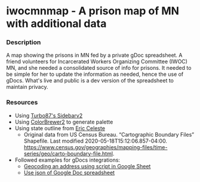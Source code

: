 # iwocmnmap - A prison map of MN with additional data
### Description
A map showing the prisons in MN fed by a private gDoc spreadsheet. A friend volunteers for Incarcerated Workers Organizing Committee (IWOC) MN, and she needed a consolidated source of info for prisons. It needed to be simple for her to update the information as needed, hence the use of gDocs. What's live and public is a dev version of the spreadsheet to maintain privacy.
### Resources
- Using [Turbo87's Sidebarv2](https://github.com/Turbo87/sidebar-v2)
- Using [ColorBrewer2](https://colorbrewer2.org/) to generate palette
- Using state outline from [Eric Celeste](https://eric.clst.org/tech/usgeojson/)
    - Original data from US Census Bureau. “Cartographic Boundary Files” Shapefile. Last modified 2020-05-18T15:12:06.857-04:00. https://www.census.gov/geographies/mapping-files/time-series/geo/carto-boundary-file.html.
- Followed examples for gDocs integrations:
    - [Geocoding an address using script in Google Sheet](https://willgeary.github.io/data/2016/11/04/Geocoding-with-Google-Sheets.html)
    - [Use json of Google Doc spreadsheet](https://coderwall.com/p/duapqq/use-a-google-spreadsheet-as-your-json-backend)
